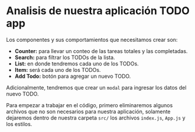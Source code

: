 # Analisis de nuestra aplicación TODO app

Los componentes y sus comportamientos que necesitamos crear son:

- **Counter:** para llevar un conteo de las tareas totales y las completadas.
- **Search:** para filtrar los TODOs de la lista.
- **List:** en donde tendremos cada uno de los TODOs.
- **Item:** será cada uno de los TODOs.
- **Add Todo:** botón para agregar un nuevo TODO.

Adicionalmente, tendremos que crear un `modal` para ingresar los datos del nuevo TODO.

Para empezar a trabajar en el código, primero eliminaremos algunos archivos que no son necesarios para nuestra aplicación, solamente dejaremos dentro de nuestra carpeta `src/` los archivos `index.js`, `App.js` y los estilos.

